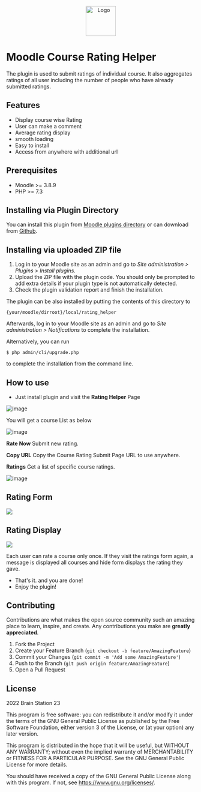 <p align="center">
  <a href="#">
    <img src="https://user-images.githubusercontent.com/38932580/173321324-467aada5-c93b-430b-81a0-b247c451658a.svg" alt="Logo" width="80" height="80">
  </a>
</p>

# Moodle Course Rating Helper

The plugin is used to submit ratings of individual course. It also aggregates ratings of all user including the number
of
people who have already submitted ratings.

## Features

- Display course wise Rating
- User can make a comment
- Average rating display
- smooth loading
- Easy to install
- Access from anywhere with additional url

## Prerequisites

- Moodle >= 3.8.9
- PHP >= 7.3

## Installing via Plugin Directory ##

You can install this plugin from [Moodle plugins directory](https://moodle.org/plugins) or can download
from [Github](https://github.com/eLearning-BS23/moodle-local_rating_helper/releases/latest).

## Installing via uploaded ZIP file ##

1. Log in to your Moodle site as an admin and go to _Site administration >
   Plugins > Install plugins_.
2. Upload the ZIP file with the plugin code. You should only be prompted to add
   extra details if your plugin type is not automatically detected.
3. Check the plugin validation report and finish the installation.

The plugin can be also installed by putting the contents of this directory to

    {your/moodle/dirroot}/local/rating_helper

Afterwards, log in to your Moodle site as an admin and go to _Site administration >
Notifications_ to complete the installation.

Alternatively, you can run

    $ php admin/cli/upgrade.php

to complete the installation from the command line.

## How to use

- Just install plugin and visit the **Rating Helper** Page

![image](https://user-images.githubusercontent.com/38932580/173322018-9c348cf2-d28a-4639-9e7c-dbc69e409783.png)

You will get a course List as below

![image](https://user-images.githubusercontent.com/38932580/173322258-de13553a-6370-4a3d-900a-81128b040bf4.png)

**Rate Now** Submit new rating.

**Copy URL** Copy the Course Rating Submit Page URL to use anywhere.

**Ratings** Get a list of specific course ratings.

![image](https://user-images.githubusercontent.com/38932580/173326390-dfe70b00-9353-4fdb-aa27-c3efb40e3e53.png)

## Rating Form

<p align="left">
<img src="https://camo.githubusercontent.com/a7fbb1d587c2d6cc1b598b115b94e3eea9e0087eea5f06ad79e75e9dd59f3fae/68747470733a2f2f692e696d6775722e636f6d2f69334d495251392e706e67">
</p>

## Rating Display

<p align="left">
<img src="https://camo.githubusercontent.com/a5197b5a91730a970d6a901da9ed526b3a22d94d08f16a8f74f8af605651ac1d/68747470733a2f2f692e696d6775722e636f6d2f354441376376452e706e67">
</p>

Each user can rate a course only once. If they visit the ratings form again, a message is displayed all courses and hide
form displays the rating they gave.

- That's it. and you are done!
- Enjoy the plugin!

<!-- CONTRIBUTING -->

## Contributing

Contributions are what makes the open source community such an amazing place to learn, inspire, and create. Any
contributions you make are **greatly appreciated**.

1. Fork the Project
2. Create your Feature Branch (`git checkout -b feature/AmazingFeature`)
3. Commit your Changes (`git commit -m 'Add some AmazingFeature'`)
4. Push to the Branch (`git push origin feature/AmazingFeature`)
5. Open a Pull Request

## License ##

2022 Brain Station 23

This program is free software: you can redistribute it and/or modify it under
the terms of the GNU General Public License as published by the Free Software
Foundation, either version 3 of the License, or (at your option) any later
version.

This program is distributed in the hope that it will be useful, but WITHOUT ANY
WARRANTY; without even the implied warranty of MERCHANTABILITY or FITNESS FOR A
PARTICULAR PURPOSE. See the GNU General Public License for more details.

You should have received a copy of the GNU General Public License along with
this program. If not, see <https://www.gnu.org/licenses/>.






